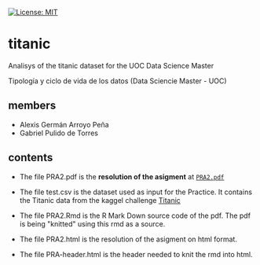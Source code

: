 

[![License: MIT](https://img.shields.io/badge/License-MIT-yellow.svg)](https://opensource.org/licenses/MIT)
# titanic
Analisys of the titanic dataset for the UOC Data Science Master

Tipología y ciclo de vida de los datos (Data Sciencie Master - UOC)

## members
- Alexis Germán Arroyo Peña
- Gabriel Pulido de Torres

## contents

- The file PRA2.pdf is the **resolution of the asigment** at [`PRA2.pdf`](PRA2.pdf)

- The file test.csv is the dataset used as input for the Practice. It contains the Titanic data from the kaggel challenge [Titanic](https://www.kaggle.com/c/titanic)

- The file PRA2.Rmd is the R Mark Down source code of the pdf. The pdf is being "knitted" using this rmd as a source.

- The file PRA2.html is the resolution of the asigment on html format.

- The file PRA-header.html is the header needed to knit the rmd into html.
